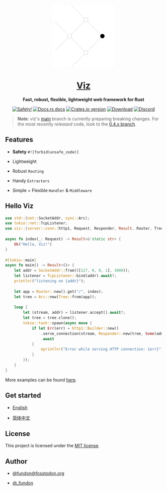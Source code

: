 <p align="center">
  <img src="https://raw.githubusercontent.com/viz-rs/viz-rs.github.io/gh-pages/logo.svg" height="200" />
</p>

<h1 align="center">
  <a href="https://viz.rs">Viz</a>
</h1>

<div align="center">
  <p><strong>Fast, robust, flexible, lightweight web framework for Rust</strong></p>
</div>

<div align="center">
  <!-- Safety -->
  <a href="/">
    <img src="https://img.shields.io/badge/-safety!-success?style=flat-square"
      alt="Safety!" /></a>
  <!-- Docs.rs docs -->
  <a href="https://docs.rs/viz">
    <img src="https://img.shields.io/badge/docs-latest-blue.svg?style=flat-square"
      alt="Docs.rs docs" /></a>
  <!-- Crates version -->
  <a href="https://crates.io/crates/viz">
    <img src="https://img.shields.io/crates/v/viz.svg?style=flat-square"
    alt="Crates.io version" /></a>
  <!-- Downloads -->
  <a href="https://crates.io/crates/viz">
    <img src="https://img.shields.io/crates/d/viz.svg?style=flat-square"
      alt="Download" /></a>
  <!-- Discord -->
  <a href="https://discord.gg/cjX2KX">
     <img src="https://img.shields.io/discord/699908392105541722?logo=discord&style=flat-square"
     alt="Discord"></a>
</div>

> **Note**: viz's [main](https://github.com/viz-rs/viz) branch is
> currently preparing breaking changes. For the most recently *released* code,
> look to the [0.4.x branch](https://github.com/viz-rs/viz/tree/0.4.x).

## Features

- **Safety** `#![forbid(unsafe_code)]`

- Lightweight

- Robust `Routing`

- Handy `Extractors`

- Simple + Flexible `Handler` & `Middleware`

## Hello Viz

```rust
use std::{net::SocketAddr, sync::Arc};
use tokio::net::TcpListener;
use viz::{server::conn::http1, Request, Responder, Result, Router, Tree};

async fn index(_: Request) -> Result<&'static str> {
    Ok("Hello, Viz!")
}

#[tokio::main]
async fn main() -> Result<()> {
    let addr = SocketAddr::from(([127, 0, 0, 1], 3000));
    let listener = TcpListener::bind(addr).await?;
    println!("listening on {addr}");

    let app = Router::new().get("/", index);
    let tree = Arc::new(Tree::from(app));

    loop {
        let (stream, addr) = listener.accept().await?;
        let tree = tree.clone();
        tokio::task::spawn(async move {
            if let Err(err) = http1::Builder::new()
                .serve_connection(stream, Responder::new(tree, Some(addr)))
                .await
            {
                eprintln!("Error while serving HTTP connection: {err}");
            }
        });
    }
}
```

More examples can be found
[here](https://github.com/viz-rs/viz/tree/main/examples).

## Get started

* [English](https://viz.rs)

* [简体中文](https://zh-cn.viz.rs)

## License

This project is licensed under the [MIT license](LICENSE).

## Author

- [@fundon@fosstodon.org](https://fosstodon.org/@fundon)

- [@\_fundon](https://twitter.com/_fundon)
